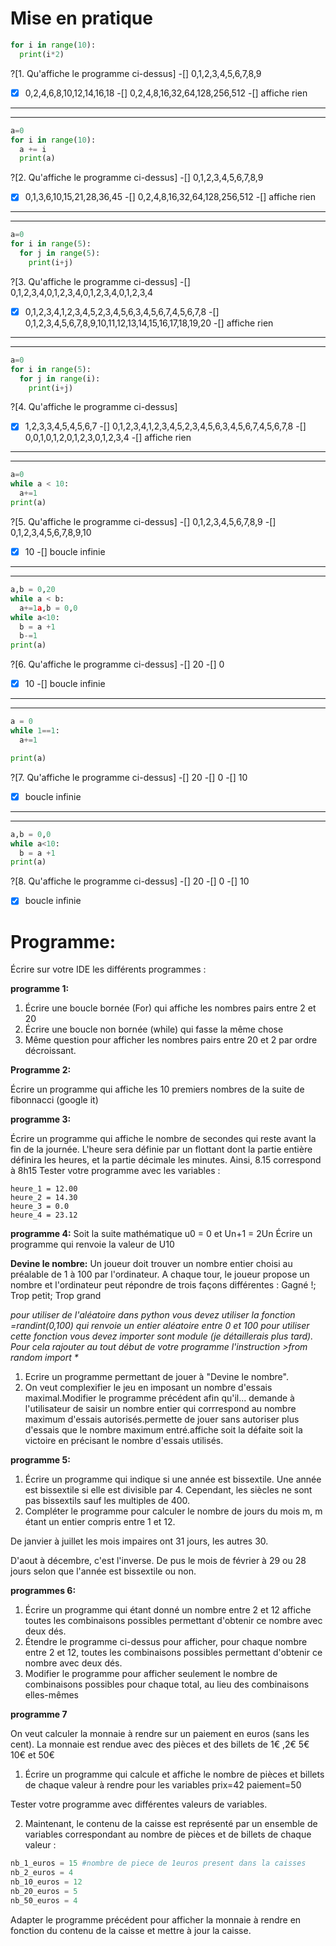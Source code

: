 # Mise en pratique


```python
for i in range(10):
  print(i*2)
```

?[1. Qu'affiche le programme ci-dessus]
-[] 0,1,2,3,4,5,6,7,8,9
-[X] 0,2,4,6,8,10,12,14,16,18
-[] 0,2,4,8,16,32,64,128,256,512
-[] affiche rien

---
---

```python
a=0
for i in range(10):
  a += i
  print(a)
```

?[2. Qu'affiche le programme ci-dessus]
-[] 0,1,2,3,4,5,6,7,8,9
-[X] 0,1,3,6,10,15,21,28,36,45
-[] 0,2,4,8,16,32,64,128,256,512
-[] affiche rien

---
---

```python
a=0
for i in range(5):
  for j in range(5):
    print(i+j)
```

?[3. Qu'affiche le programme ci-dessus]
-[] 0,1,2,3,4,0,1,2,3,4,0,1,2,3,4,0,1,2,3,4
-[X] 0,1,2,3,4,1,2,3,4,5,2,3,4,5,6,3,4,5,6,7,4,5,6,7,8
-[] 0,1,2,3,4,5,6,7,8,9,10,11,12,13,14,15,16,17,18,19,20
-[] affiche rien

---
---

```python
a=0
for i in range(5):
  for j in range(i):
    print(i+j)
```
?[4. Qu'affiche le programme ci-dessus]
-[X] 1,2,3,3,4,5,4,5,6,7
-[] 0,1,2,3,4,1,2,3,4,5,2,3,4,5,6,3,4,5,6,7,4,5,6,7,8
-[] 0,0,1,0,1,2,0,1,2,3,0,1,2,3,4
-[] affiche rien

---
---

```python
a=0
while a < 10:
  a+=1
print(a)
```
?[5. Qu'affiche le programme ci-dessus]
-[] 0,1,2,3,4,5,6,7,8,9
-[] 0,1,2,3,4,5,6,7,8,9,10
-[X] 10
-[] boucle infinie

---
---
```python
a,b = 0,20
while a < b:
  a+=1a,b = 0,0
while a<10:
  b = a +1  
  b-=1
print(a)
```
?[6. Qu'affiche le programme ci-dessus]
-[] 20
-[] 0
-[X] 10
-[] boucle infinie

---
---

```python
a = 0
while 1==1:
  a+=1

print(a)
```
?[7. Qu'affiche le programme ci-dessus]
-[] 20
-[] 0
-[] 10
-[X] boucle infinie

---
---

```python
a,b = 0,0
while a<10:
  b = a +1  
print(a)
```
?[8. Qu'affiche le programme ci-dessus]
-[] 20
-[] 0
-[] 10
-[X] boucle infinie


# Programme:
Écrire sur votre IDE les différents programmes :

**programme 1:**

1. Écrire une boucle bornée (For) qui affiche les nombres pairs entre 2 et 20
2. Écrire une boucle non bornée (while) qui fasse la même chose
3. Même question pour afficher les nombres pairs entre 20 et 2 par ordre décroissant.

**Programme 2:**

Écrire un programme qui affiche les 10 premiers nombres de la suite de fibonnacci (google it)

**programme 3:**

Écrire un programme qui affiche le nombre de secondes qui reste avant la fin de la journée.
L'heure sera définie par un flottant dont la partie entière définira les heures, et la partie décimale les minutes. Ainsi, 8.15 correspond à 8h15
Tester votre programme avec les variables :
```
heure_1 = 12.00
heure_2 = 14.30
heure_3 = 0.0
heure_4 = 23.12
```

**programme 4:**
Soit la suite mathématique u0 = 0 et Un+1 = 2Un
Écrire un programme qui renvoie la valeur de U10


**Devine le nombre:**
Un joueur doit trouver un nombre entier choisi au préalable de 1 à 100 par l'ordinateur. A chaque tour, le joueur propose un nombre et l'ordinateur peut répondre de trois façons différentes :
Gagné !;  Trop petit; Trop grand

_pour utiliser de l'aléatoire dans python vous devez utiliser la fonction =randint(0,100) qui renvoie un entier aléatoire entre 0 et 100_
_pour utiliser cette fonction vous devez importer sont module (je détaillerais plus tard). Pour cela rajouter au tout début de votre programme l'instruction_
_>from random import *_

1. Ecrire un programme permettant de jouer à "Devine le nombre".   
2. On veut complexifier le jeu en imposant un nombre d'essais maximal.Modifier le programme précédent afin qu'il...
demande à l'utilisateur de saisir un nombre entier qui corrrespond au nombre maximum d'essais autorisés.permette de jouer sans autoriser plus d'essais que le nombre maximum entré.affiche soit la défaite soit la victoire en précisant le nombre d'essais utilisés.


**programme 5:**
1. Écrire un programme qui indique si une année est bissextile. Une année est bissextile si elle est divisible par 4. Cependant, les siècles ne sont pas bissextils sauf
les multiples de 400.
2. Compléter le programme pour calculer le nombre de jours du mois m, m étant un entier compris entre 1 et 12.

De janvier à juillet les mois impaires ont 31 jours, les autres 30.

D'aout à décembre, c'est l'inverse.
De pus le mois de février à 29 ou 28 jours selon que l'année est bissextile ou non.

**programmes 6:**

1. Écrire un programme qui étant donné un nombre entre 2 et 12 affiche toutes les combinaisons possibles permettant d'obtenir ce nombre avec deux dés.
2. Étendre le programme ci-dessus pour afficher, pour chaque nombre entre 2 et 12, toutes les combinaisons possibles permettant d'obtenir ce nombre avec deux dés.
3. Modifier le programme pour afficher seulement le nombre de combinaisons possibles pour chaque total, au lieu des combinaisons elles-mêmes

**programme 7**

On veut calculer la monnaie à rendre sur un paiement en euros (sans les cent).
La monnaie est rendue avec des pièces et des billets de 1€ ,2€ 5€ 10€ et 50€
1. Écrire un programme qui calcule et affiche le nombre de pièces et billets de chaque valeur à rendre
pour les variables
prix=42
paiement=50

Tester votre programme avec différentes valeurs de variables.

2. Maintenant, le contenu de la caisse est représenté par un ensemble de variables correspondant au nombre de pièces et de billets de chaque valeur :
```python
nb_1_euros = 15 #nombre de piece de 1euros present dans la caisses
nb_2_euros = 4
nb_10_euros = 12
nb_20_euros = 5
nb_50_euros = 4
```
Adapter le programme précédent pour afficher la monnaie à rendre en fonction du contenu de la caisse et mettre à jour la caisse.
